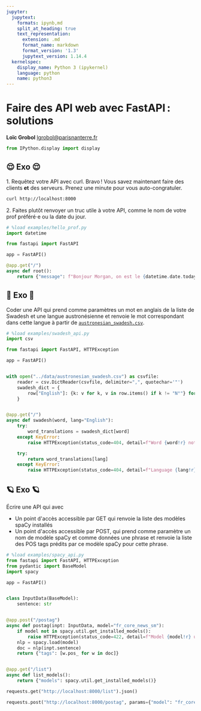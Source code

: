 ```yaml
---
jupyter:
  jupytext:
    formats: ipynb,md
    split_at_heading: true
    text_representation:
      extension: .md
      format_name: markdown
      format_version: '1.3'
      jupytext_version: 1.14.4
  kernelspec:
    display_name: Python 3 (ipykernel)
    language: python
    name: python3
---
```


<!-- #region slideshow={"slide_type": "skip"} -->
<!-- LTeX: language=fr -->
<!-- #endregion -->

<!-- #region slideshow={"slide_type": "slide"} -->
Faire des API web avec FastAPI : solutions
==========================================

**Loïc Grobol** [<lgrobol@parisnanterre.fr>](mailto:lgrobol@parisnanterre.fr)

<!-- #endregion -->

```python
from IPython.display import display
```

<!-- #region slideshow={"slide_type": "slide"} -->
## 😌 Exo 😌

1\. Requêtez votre API avec curl. Bravo ! Vous savez maintenant faire des clients **et** des
serveurs. Prenez une minute pour vous auto-congratuler.
<!-- #endregion -->
<!-- #endregion -->

<!-- #region slideshow={"slide_type": "subslide"} -->
```bash
curl http://localhost:8000
```
<!-- #endregion -->

<!-- #region slideshow={"slide_type": "subslide"} -->
2\. Faites plutôt renvoyer un truc utile à votre API, comme le nom de votre prof préféré⋅e ou la
date du jour.
<!-- #endregion -->

```python slideshow={"slide_type": "subslide"}
# %load examples/hello_prof.py
import datetime

from fastapi import FastAPI

app = FastAPI()

@app.get("/")
async def root():
    return {"message": f"Bonjour Morgan, on est le {datetime.date.today()}"}

```


<!-- #region slideshow={"slide_type": "slide"} -->
## 💫 Exo 💫

Coder une API qui prend comme paramètres un mot en anglais de la liste de Swadesh et une langue
austronésienne et renvoie le mot correspondant dans cette langue à partir de
[`austronesian_swadesh.csv`](../../data/austronesian_swadesh.csv).
<!-- #endregion -->

```python slideshow={"slide_type": "subslide"}
# %load examples/swadesh_api.py
import csv

from fastapi import FastAPI, HTTPException

app = FastAPI()


with open("../data/austronesian_swadesh.csv") as csvfile:
    reader = csv.DictReader(csvfile, delimiter=",", quotechar='"')
    swadesh_dict = {
        row["English"]: {k: v for k, v in row.items() if k != "N°"} for row in reader
    }


@app.get("/")
async def swadesh(word, lang="English"):
    try:
        word_translations = swadesh_dict[word]
    except KeyError:
        raise HTTPException(status_code=404, detail=f"Word {word!r} not found")

    try:
        return word_translations[lang]
    except KeyError:
        raise HTTPException(status_code=404, detail=f"Language {lang!r} not found")

```

<!-- #region slideshow={"slide_type": "slide"} -->
## 🪐 Exo 🪐

Écrire une API qui avec

- Un point d'accès accessible par GET qui renvoie la liste des modèles spaCy installés
- Un point d'accès accessible par POST, qui prend comme paramètre un nom de modèle spaCy et comme
  données une phrase et renvoie la liste des POS tags prédits par ce modèle spaCy pour cette phrase.
<!-- #endregion -->

```python slideshow={"slide_type": "subslide"}
# %load examples/spacy_api.py
from fastapi import FastAPI, HTTPException
from pydantic import BaseModel
import spacy

app = FastAPI()


class InputData(BaseModel):
    sentence: str


@app.post("/postag")
async def postag(inpt: InputData, model="fr_core_news_sm"):
    if model not in spacy.util.get_installed_models():
        raise HTTPException(status_code=422, detail=f"Model {model!r} unavailable")
    nlp = spacy.load(model)
    doc = nlp(inpt.sentence)
    return {"tags": [w.pos_ for w in doc]}


@app.get("/list")
async def list_models():
    return {"models": spacy.util.get_installed_models()}
```

```python slideshow={"slide_type": "subslide"}
requests.get("http://localhost:8000/list").json()
```

```python
requests.post("http://localhost:8000/postag", params={"model": "fr_core_news_sm"}, json={"sentence": "je reconnais l'existence du kiwi!"}).json()
```
